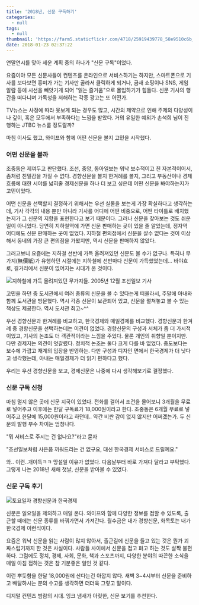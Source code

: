 ```yaml
---
title: '2018년, 신문 구독하기'
categories:
  - null
tags:
  - null
thumbnail: 'https://farm5.staticflickr.com/4718/25919439778_58e9510c6b_o.jpg'
date: 2018-01-23 02:37:22
---
```





연말연시를 맞아 세운 계획 중의 하나가 "신문 구독"이었다. 

요즘이야 모든 신문사들이 컨텐츠를 온라인으로 서비스하기는 하지만, 스마트폰으로 기사를 보다보면 흥미가 가는 기사만 골라서 클릭하게 되거나, 금새 쇼핑이나 SNS, 게임 알람 등에 시선을 빼앗기게 되어 "읽는 즐거움"으로 몰입하기가 힘들다.  신문 기사의 행간을 떠다니며 가독성을 저해하는 각종 광고는 또 어떤가. 

TV뉴스는 사정에 따라 못보게 되는 경우도 많고, 시간의 제약으로 인해 주제의 다양성이나 깊이, 혹은 모두에서 부족하다는 느낌을 받았다. 거의 유일한 예외가 손석희 님이 진행하는 JTBC 뉴스룸 정도랄까? 

마침 이사도 했고, 와이프와 함께 어떤 신문을 볼지 고민을 시작했다.



### 어떤 신문을 볼까

조중동은 제껴두고 판단했다. 조선, 중앙, 동아일보는 워낙 보수적이고 친 자본적이어서, 좀처럼 친밀감을 가질 수 없다. 경향신문을 볼지 한겨례를 볼지, 그리고 부동산이나 경제 흐름에 대한 시야를 넓혀줄 경제신문을 하나 더 보고 싶은데 어떤 신문을 봐야하는지가 고민이었다. 

어떤 신문을 선택할지 결정하기 위해서는 우선 실물을 보는게 가장 확실하다고 생각하는데, 기사 각각의 내용 뿐만 아니라 기사를 어디에 어떤 비중으로, 어떤 타이틀로 배치했는지가 그 신문의 지향을 표현한다고 보기 때문이다.  그러나 신문을 찾아보는 것도 쉬운 일이 아니었다. 당연히 지하철역에 가면 신문 판매하는 곳이 있을 줄 알았는데, 정자역 어디에도 신문 판매하는 곳이 없었다. 지하철 편의점에서 신문을 살수 없다는 것이 이상해서 동네의 가장 큰 편의점을 가봤지만, 역시 신문을 판매하지 않았다. 

그러고보니 요즘에는 지하철 선반에 가득 올려져있던 신문도 볼 수가 없구나. 특히나 무가지(無價紙)가 유행하던 시절에는 지하철에 선반마다 신문이 가득했었는데... 바야흐로, 길거리에서 신문이 없어지는 시대가 온 것이다. 

![지하철에 가득 올려져있던 무가지들. 2005년 12월 조선일보 기사](https://farm5.staticflickr.com/4624/39775043162_8ccdbcfcdc_o.png)



고민을 하던 중 도서관에서 여러 종류의 신문을 볼 수 있다는게 떠올라서, 주말에 아내와 함께  도서관을 방문했다. 역시 각종 신문이 보관되어 있고, 신문을 펼쳐놓고 볼 수 있는 책상도 제공한다. 역시 도서관 최고~^^

 우선 경향신문과 한겨례를 비교하고, 한국경제와 매일경제를 비교했다. 경향신문과 한겨례 중 경향신문을 선택하는데는 이견이 없었다. 경향신문의 구성과 서체가 좀 더 가시적이었고, 기사의 논조도 더 객관적이라는 느낌을 주었다. 물론 개인의 취향일 뿐이지만. 다만 경제지는 의견이 엇갈렸다. 정치적 논조는 둘다 크게 다를 바 없었다. 중도보다는 보수에 가깝고 재계의 입장을 반영하는. 다만 구성과 디자인 면에서 한국경제가 더 낫다고 생각했는데, 아내는 매일경제가 더 읽기 편하다고 했다. 

우리는 우선 경향신문을 보고, 경제신문은 나중에 다시 생각해보기로 결정했다. 



### 신문 구독 신청

마침 멀지 않은 곳에 신문 지국이 있었다. 전화를 걸어서 조건을 물어보니 3개월을 무료로 넣어주고 이후에는 한달 구독료가 18,000원이라고 한다. 조중동은 6개월 무료로 넣어주고 한달에 15,000원이라고 하던데.. 약간 비싼 감이 없지 않지만 어쩌겠는가. 두 신문의 발행 부수 차이는 엄청나다. 

"뭐 서비스로 주시는 건 없나요?"라고 묻자

"조선일보처럼 사은품 끼워드리는 건 없구요, 대신 한국경제 서비스로 드릴께요."

와.. 이런..개이득ㅋㅋ 망설일 이유가 없었다. 다음날부터 바로 가져다 달라고 부탁했다. 그렇게 나는 2018년 새해 첫날, 신문을 받아볼 수 있었다.



### 신문 구독 후기

![토요일자 경향신문과 한국경제](https://farm5.staticflickr.com/4718/25919439778_58e9510c6b_o.jpg)

신문은 일요일을 제외하고 매일 온다.  와이프와 함께 다양한 정보를 접할 수 있도록, 출근할 때에는 신문 종류를 바꿔가면서 가져간다. 월수금은 내가 경향신문, 화목토는 내가 한국경제 이런식이다. 

요즘은 워낙 신문을 읽는 사람이 많지 않아서, 출근길에 신문을 들고 있는 것은 뭔가 괴짜스럽기까지 한 것은 사실이다. 사람들 사이에서 신문을 접고 펴고 하는 것도 살짝 불편하다. 그럼에도 정치, 경제, 사회, 문화, 책과 스포츠까지, 다양한 분야의 따끈한 소식을 매일 아침 접하는 것은 참 기분좋은 일인 것 같다. 

이런 뿌듯함을 한달 18,000원에 산다는건 아깝지 않다. 새벽 3~4시부터 신문을 준비하고 배달하시는 분의 수고를 생각하면 더더욱 그렇고 말이다. 

디지털 컨텐츠 범람의 시대. 잉크 냄새가 아릿한, 신문 보기를 추천한다. 



